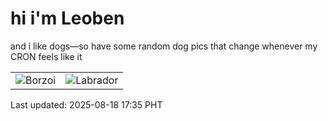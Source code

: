 # hi i'm Leoben

and i like dogs—so have some random dog pics that change whenever my CRON feels like it

|  |  |
|--------|----------|
| ![Borzoi](https://random-dog-vercel.vercel.app/api/random-borzoi?v=1755509729) | ![Labrador](https://random-dog-vercel.vercel.app/api/random-labrador?v=1755509729) |

Last updated: 2025-08-18 17:35 PHT

